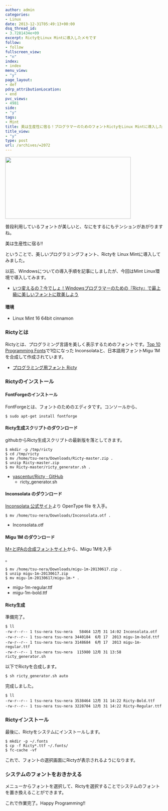 ```yaml
---
author: admin
categories:
- Linux
date: 2013-12-31T05:49:13+00:00
dsq_thread_id:
- 3.7281434e+09
excerpt: RictyをLinux Mintに導入したメモです
follow:
- follow
fullscreen_view:
- "n"
index:
- index
menu_view:
- "y"
page_layout:
- def
pdrp_attributionLocation:
- end
pvc_views:
- 4981
side:
- "y"
tags:
- Mint
title: 美は生産性に宿る！プログラマーのためのフォントRictyをLinux Mintに導入した
title_view:
- "y"
type: post
url: /archives/=2072
---
```


<!--:ja-->

[<img src="https://lh5.googleusercontent.com/-C8I-hs2ktUU/UY2n8RAGLmI/AAAAAAAAAMs/Zv6AZZwMHxQ/s400/SnapCrab_NoName_2013-5-11_11-6-47_No-00.png" height="197" width="400" />][1]

普段利用しているフォントが美しいと、なにをするにもテンションがあがりますね。

美は生産性に宿る!!

ということで、美しいプログラミングフォント、Rictyを Linux Mintに導入してみました。

以前、Windowsについての導入手順を記事にしましたが、今回はMint Linux環境で導入してみます。

  * [いつ変えるの？今でしょ！Windowsプログラマーのための『Ricty』で最上級に美しいフォントに耽美しよう][2]

#### 環境

  * Linux Mint 16 64bit cinnamon

### Rictyとは

Rictyとは、プログラミング言語を美しく表示するためのフォントです。[Top 10 Programming Fonts][3]で1位になった Inconsolataと、日本語用フォントMigu 1Mを合成して作成されています。

  * [プログラミング用フォント Ricty][4]

### Rictyのインストール

#### FontForgeのインストール

FontForgeとは、フォントのためのエディタです。コンソールから、

    $ sudo apt-get install fontforge
    

#### Ricty生成スクリプトのダウンロード

githubからRicty生成スクリプトの最新版を落としてきます。 

    $ mkdir -p /tmp/ricty
    $ cd /tmp/ricty
    $ mv /home/tsu-nera/Downloads/Ricty-master.zip .
    $ unzip Ricty-master.zip 
    $ mv Ricty-master/ricty_generator.sh .
    

  * [yascentur/Ricty · GitHub][5] 
      * ricty_generator.sh

#### Inconsolata のダウンロード

[Inconsolata 公式サイト][6]より OpenType file を入手。

    $ mv /home/tsu-nera/Downloads/Inconsolata.otf .
    

  * Inconsolata.otf

#### Migu 1M のダウンロード

[M+とIPAの合成フォントサイト][7]から、Miigu 1Mを入手
  
。

    $ mv /home/tsu-nera/Downloads/migu-1m-20130617.zip .
    $ unzip migu-1m-20130617.zip
    $ mv migu-1m-20130617/migu-1m-* .
    

  * migu-1m-regular.ttf
  * migu-1m-bold.ttf

#### Ricty生成

準備完了。

    $ ll
    -rw-r--r-- 1 tsu-nera tsu-nera   58464 12月 31 14:02 Inconsolata.otf
    -rw-r--r-- 1 tsu-nera tsu-nera 3440184  6月 17  2013 migu-1m-bold.ttf
    -rw-r--r-- 1 tsu-nera tsu-nera 3148684  6月 17  2013 migu-1m-regular.ttf
    -rw-r--r-- 1 tsu-nera tsu-nera  115980 12月 31 13:58 ricty_generator.sh
    

以下でRictyを合成します。

    $ sh ricty_generator.sh auto
    

完成しました。

    $ ll
    -rw-r--r-- 1 tsu-nera tsu-nera 3538464 12月 31 14:22 Ricty-Bold.ttf
    -rw-r--r-- 1 tsu-nera tsu-nera 3228704 12月 31 14:22 Ricty-Regular.ttf
    

### Rictyインストール

最後に、Rictyをシステムにインストールします。

    $ mkdir -p ~/.fonts
    $ cp -f Ricty*.ttf ~/.fonts/
    $ fc-cache -vf
    

これで、フォントの選択画面にRictyが表示されるようになります。

### システムのフォントをおきかえる

メニューからフォントを選択して、Rictyを選択することでシステムのフォントを置き換えることができます。

これで作業完了。Happy Programming!!

<!--:-->

 [1]: https://picasaweb.google.com/lh/photo/RM1FQrx1ew3CRmqWVqi2LDyD6hjDXGH6XyE6iLrzolo?feat=embedwebsite
 [2]: https://futurismo.biz/archives/1313
 [3]: https://hivelogic.com/articles/top-10-programming-fonts
 [4]: https://save.sys.t.u-tokyo.ac.jp/~yusa/fonts/ricty.html
 [5]: https://github.com/yascentur/Ricty
 [6]: https://levien.com/type/myfonts/inconsolata.html
 [7]: https://mix-mplus-ipa.sourceforge.jp/